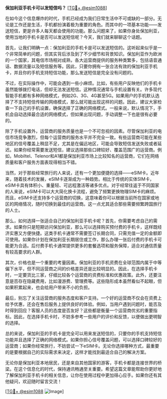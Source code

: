 **保加利亚手机卡可以发短信吗？** [[TG💪+ @esim1088](https://t.me/s/esim1088)]

在如今这个信息爆炸的时代，手机已经成为我们日常生活中不可或缺的一部分。无论是工作还是生活，手机都扮演着极为重要的角色。而其中的一项基本功能——发送短信，更是许多人每天都会使用的功能。那么问题来了，如果你身处保加利亚，使用当地的手机卡是否可以发送短信呢？今天，我们就来聊聊这个话题。

首先，让我们明确一点：保加利亚的手机卡是可以发送短信的。这听起来似乎是一个非常简单的问题，但其实背后涉及到了不少细节和背景知识。保加利亚作为欧洲的一个国家，其电信市场相对成熟，各大运营商提供的服务种类繁多，包括语音通话、数据流量以及短信服务等。因此，只要你拥有一张合法有效的保加利亚手机卡，并且你的手机支持短信功能，那么发送短信是完全没有问题的。

不过，在实际操作中，可能会遇到一些小麻烦。比如，有些用户反映他们的手机卡虽然能够拨打电话，但却无法发送短信。这种情况通常与手机设置有关。许多现代智能手机都有多种网络模式，例如2G、3G、4G甚至5G。如果用户的手机默认选择了不支持短信传输的网络模式，那么就可能出现这样的问题。因此，建议大家检查一下自己的手机设置，确保选择了正确的网络模式。一般来说，默认情况下，手机会自动选择最合适的网络模式，但如果出现问题，手动调整一下也是很有必要的。

除了手机设置外，运营商的服务质量也是一个不可忽视的因素。尽管保加利亚的电信市场竞争激烈，但每个运营商的服务水平并不完全一致。有些运营商可能在某些地区的信号覆盖上稍显不足，尤其是在偏远地区，可能会导致短信发送失败或者延迟。如果你经常需要发送短信，建议选择那些口碑较好、覆盖范围广的运营商。例如，Mobiltel、Telenor和A1都是保加利亚市场上比较知名的运营商，它们在网络质量和客户服务方面表现得相当不错。

当然，对于那些经常旅行的人来说，还有一个更加便捷的选择——eSIM卡。近年来，随着技术的发展，eSIM卡逐渐成为一种趋势。相比于传统的实体SIM卡，eSIM卡具有体积小、重量轻、可远程激活等诸多优点。对于经常往返于不同国家的人来说，eSIM卡可以大大简化换卡流程，避免了频繁更换物理SIM卡的麻烦。而且，eSIM卡还支持多个运营商的切换，这意味着你可以根据当前所在国家或地区的网络情况，随时切换到最佳的运营商。这一点尤其适合那些需要频繁跨国旅行的人士。

那么，如何选择一张适合自己的保加利亚手机卡呢？首先，你需要考虑自己的需求。如果你只是短期访问保加利亚，那么可以选择购买预付费的手机卡，这样既经济实惠又方便快捷。这类手机卡通常不需要签订长期合同，只需充值一定的金额即可使用。如果你计划在保加利亚长期居住或工作，那么办理一张后付费的手机卡可能更为合适。后付费手机卡通常提供更多的套餐选项和服务保障，适合对通信质量有较高要求的人群。

其次，价格也是一个重要的考量因素。保加利亚的手机资费在全球范围内属于中等偏下水平，但不同运营商之间的价格差异还是比较明显的。因此，在选择手机卡时，一定要货比三家，仔细比较各个运营商的资费标准和优惠政策。此外，还要注意是否存在隐藏费用，比如漫游费、管理费等。这些隐形成本虽然看似不起眼，但如果积累起来，也会给用户带来不小的负担。

最后，别忘了关注运营商的服务态度和客户支持。一个好的运营商不仅会在资费上给予优惠，还会在售后服务上提供良好的体验。例如，当用户遇到问题时，能否及时得到回应？客服人员的态度是否友好？这些都是衡量一个运营商优劣的重要指标。因此，在选择手机卡时，不妨多参考一些用户的评价和反馈，以便做出更明智的选择。

总的来说，保加利亚的手机卡是完全可以用来发送短信的，只要你的手机支持短信功能并且选择了正确的网络模式。如果你担心信号覆盖问题，可以选择口碑较好的运营商；如果你经常旅行，不妨尝试一下eSIM卡。无论你选择哪种方式，最重要的是要根据自己的实际需求来决定，这样才能找到最适合自己的解决方案。

无论你是保加利亚本地居民，还是来自其他国家的游客，手机卡都是连接世界的桥梁。在这个信息化的时代，保持通讯畅通至关重要。希望这篇文章能帮助你更好地了解保加利亚手机卡的相关信息，让你在使用过程中更加得心应手。如果你还有其他疑问，欢迎随时留言交流！

[[TG💪+ @esim1088](https://t.me/s/esim1088) ![Image](https://i.postimg.cc/4NQfJmqS/Snipaste-2025-05-13-00-14-12.png)]